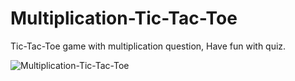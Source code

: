 # Multiplication-Tic-Tac-Toe
Tic-Tac-Toe game with multiplication question, Have fun with quiz.

![Multiplication-Tic-Tac-Toe](https://github.com/user-attachments/assets/0b9c0f46-d094-4521-a353-baaf365e5855)


